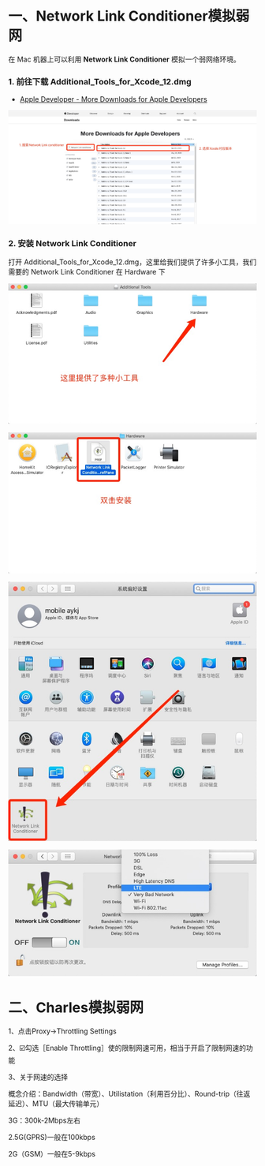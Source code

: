 

# 一、Network Link Conditioner模拟弱网

在 Mac 机器上可以利用 **Network Link Conditioner** 模拟一个弱网络环境。



### 1. 前往下载 Additional_Tools_for_Xcode_12.dmg

* [Apple Developer - More Downloads for Apple Developers](https://developer.apple.com/download/more/)

![](media_WeakNet/001.jpg)



### 2. 安装 Network Link Conditioner

打开 Additional_Tools_for_Xcode_12.dmg，这里给我们提供了许多小工具，我们需要的 Network Link Conditioner 在 Hardware 下

![](media_WeakNet/002.jpg)

![](media_WeakNet/003.jpg)

![](media_WeakNet/004.jpg)

![](media_WeakNet/005.jpg)





# 二、Charles模拟弱网

1、点击Proxy->Throttling Settings

2、☑️勾选［Enable Throttling］使的限制网速可用，相当于开启了限制网速的功能

3、关于网速的选择

概念介绍：Bandwidth（带宽）、Utilistation（利用百分比）、Round-trip（往返延迟）、MTU（最大传输单元）

3G：300k-2Mbps左右

2.5G(GPRS)一般在100kbps

2G（GSM）一般在5-9kbps

